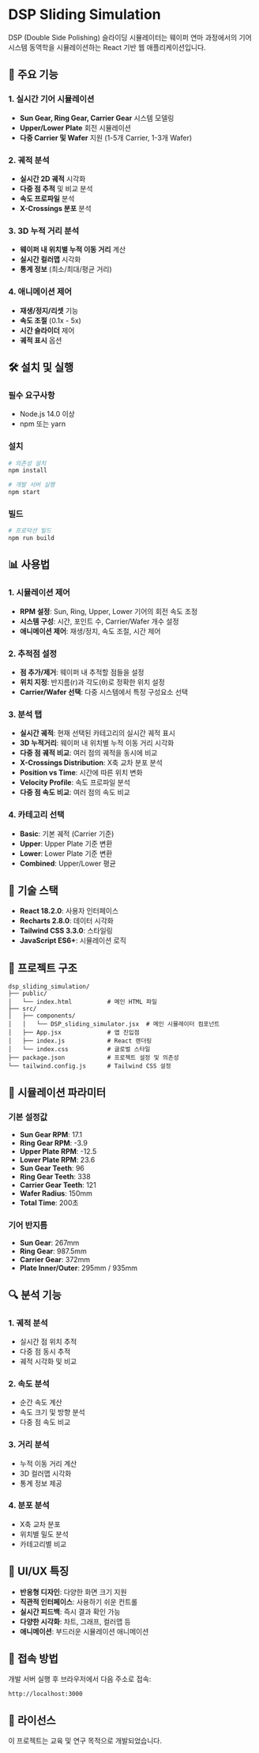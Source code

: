 # DSP Sliding Simulation

DSP (Double Side Polishing) 슬라이딩 시뮬레이터는 
웨이퍼 연마 과정에서의 기어 시스템 동역학을 시뮬레이션하는 React 기반 웹 애플리케이션입니다.

## 🚀 주요 기능

### 1. 실시간 기어 시뮬레이션
- **Sun Gear, Ring Gear, Carrier Gear** 시스템 모델링
- **Upper/Lower Plate** 회전 시뮬레이션
- **다중 Carrier 및 Wafer** 지원 (1-5개 Carrier, 1-3개 Wafer)

### 2. 궤적 분석
- **실시간 2D 궤적** 시각화
- **다중 점 추적** 및 비교 분석
- **속도 프로파일** 분석
- **X-Crossings 분포** 분석

### 3. 3D 누적 거리 분석
- **웨이퍼 내 위치별 누적 이동 거리** 계산
- **실시간 컬러맵** 시각화
- **통계 정보** (최소/최대/평균 거리)

### 4. 애니메이션 제어
- **재생/정지/리셋** 기능
- **속도 조절** (0.1x - 5x)
- **시간 슬라이더** 제어
- **궤적 표시** 옵션

## 🛠️ 설치 및 실행

### 필수 요구사항
- Node.js 14.0 이상
- npm 또는 yarn

### 설치
```bash
# 의존성 설치
npm install

# 개발 서버 실행
npm start
```

### 빌드
```bash
# 프로덕션 빌드
npm run build
```

## 📊 사용법

### 1. 시뮬레이션 제어
- **RPM 설정**: Sun, Ring, Upper, Lower 기어의 회전 속도 조정
- **시스템 구성**: 시간, 포인트 수, Carrier/Wafer 개수 설정
- **애니메이션 제어**: 재생/정지, 속도 조절, 시간 제어

### 2. 추적점 설정
- **점 추가/제거**: 웨이퍼 내 추적할 점들을 설정
- **위치 지정**: 반지름(r)과 각도(θ)로 정확한 위치 설정
- **Carrier/Wafer 선택**: 다중 시스템에서 특정 구성요소 선택

### 3. 분석 탭
- **실시간 궤적**: 현재 선택된 카테고리의 실시간 궤적 표시
- **3D 누적거리**: 웨이퍼 내 위치별 누적 이동 거리 시각화
- **다중 점 궤적 비교**: 여러 점의 궤적을 동시에 비교
- **X-Crossings Distribution**: X축 교차 분포 분석
- **Position vs Time**: 시간에 따른 위치 변화
- **Velocity Profile**: 속도 프로파일 분석
- **다중 점 속도 비교**: 여러 점의 속도 비교

### 4. 카테고리 선택
- **Basic**: 기본 궤적 (Carrier 기준)
- **Upper**: Upper Plate 기준 변환
- **Lower**: Lower Plate 기준 변환
- **Combined**: Upper/Lower 평균

## 🔧 기술 스택

- **React 18.2.0**: 사용자 인터페이스
- **Recharts 2.8.0**: 데이터 시각화
- **Tailwind CSS 3.3.0**: 스타일링
- **JavaScript ES6+**: 시뮬레이션 로직

## 📁 프로젝트 구조

```
dsp_sliding_simulation/
├── public/
│   └── index.html          # 메인 HTML 파일
├── src/
│   ├── components/
│   │   └── DSP_sliding_simulator.jsx  # 메인 시뮬레이터 컴포넌트
│   ├── App.jsx             # 앱 진입점
│   ├── index.js            # React 렌더링
│   └── index.css           # 글로벌 스타일
├── package.json            # 프로젝트 설정 및 의존성
└── tailwind.config.js      # Tailwind CSS 설정
```

## 🎯 시뮬레이션 파라미터

### 기본 설정값
- **Sun Gear RPM**: 17.1
- **Ring Gear RPM**: -3.9
- **Upper Plate RPM**: -12.5
- **Lower Plate RPM**: 23.6
- **Sun Gear Teeth**: 96
- **Ring Gear Teeth**: 338
- **Carrier Gear Teeth**: 121
- **Wafer Radius**: 150mm
- **Total Time**: 200초

### 기어 반지름
- **Sun Gear**: 267mm
- **Ring Gear**: 987.5mm
- **Carrier Gear**: 372mm
- **Plate Inner/Outer**: 295mm / 935mm

## 🔍 분석 기능

### 1. 궤적 분석
- 실시간 점 위치 추적
- 다중 점 동시 추적
- 궤적 시각화 및 비교

### 2. 속도 분석
- 순간 속도 계산
- 속도 크기 및 방향 분석
- 다중 점 속도 비교

### 3. 거리 분석
- 누적 이동 거리 계산
- 3D 컬러맵 시각화
- 통계 정보 제공

### 4. 분포 분석
- X축 교차 분포
- 위치별 밀도 분석
- 카테고리별 비교

## 🎨 UI/UX 특징

- **반응형 디자인**: 다양한 화면 크기 지원
- **직관적 인터페이스**: 사용하기 쉬운 컨트롤
- **실시간 피드백**: 즉시 결과 확인 가능
- **다양한 시각화**: 차트, 그래프, 컬러맵 등
- **애니메이션**: 부드러운 시뮬레이션 애니메이션

## 🚀 접속 방법

개발 서버 실행 후 브라우저에서 다음 주소로 접속:
```
http://localhost:3000
```

## 📝 라이선스

이 프로젝트는 교육 및 연구 목적으로 개발되었습니다.
